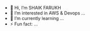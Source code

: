 - 👋 Hi, I’m SHAIK FARUKH 
- 👀 I’m interested in AWS & Devops ...
- 🌱 I’m currently learning ...
- ⚡ Fun fact: ...

<!---
Gradestwolf21/Gradestwolf21 is a ✨ special ✨ repository because its `README.md` (this file) appears on your GitHub profile.
You can click the Preview link to take a look at your changes.
--->
